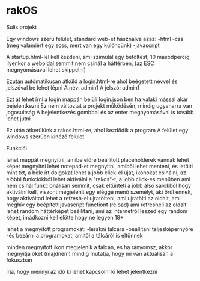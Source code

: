 # rakOS
Sulis projekt

Egy windows szerű felület, standard web-et használva azaz:
-html
-css (meg valamiért egy scss, mert van egy különcünk)
-javascript

A startup.html-lel kell kezdeni, ami szimulál egy betöltést, 10 másodpercig, ilyenkor a weboldal semmit nem csinál a háttérben, (az ESC megnyomásával lehet skippelni)

Ezután autómatikusan átküld a login.html-re ahol beégetett névvel és jelszóval be lehet lépni
A név: admin1
A jelszó: admin1

Ezt át lehet írni a login mappán belüli login.json ben ha valaki mással akar bejelentkezni
Ez nem változtat a projekt működésén, mindig ugyanarra van jogosultság
A bejelentkezés gombbal és az enter megnyomásával is tovább lehet jutni

Ez után átkerülünk a rakos.html-re, ahol kezdődik a program
A felület egy windows szerüen kinéző felület

Funkciói

lehet mappát megnyitni, amibe előre beállított placeholderek vannak
lehet képet megnyitni
lehet notepad-et megnyitni, amiből lehet menteni, és letölti mint txt, a bele írt dolgokat
lehet a jobb click-el újat, ikonokat csinálni, az elöbbi funkciókból
lehet aktiválni a "rakos"-t, a jobb click-es menüben ami nem csinál funkcionálisan semmit, csak eltünteti a jobb alsó sarokból hogy aktiválni kell, viszont megjelenít egy eléggé menő személyt, aki örül ennek, hogy aktiváltad
lehet a refresh-el ujratölteni, ami ujratölti az oldalt, ami meghív egy beépített javascript functiont (reload) ami refresheli az oldalt
lehet random háttérképet beállítani, ami az internetről leszed egy random képet, imádkozni kell elötte hogy ne legyen 18+

lehet a megnyitott programokat:
-lerakni tálcára
-beállítani teljesképernyőre
-és bezárni a programokat, amitől a tálcáról is eltünnek

minden megnyitott ikon megjelenik a tálcán, és ha rányomsz, akkor megnyitja őket
(majdnem) mindig mutatja, hogy mi van aktuálisan a fókuszban

írja, hogy mennyi az idő
ki lehet kapcsolni
ki lehet jelentkezni
